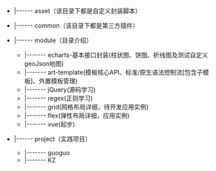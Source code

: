 
+ |------ asset（该目录下都是自定义封装脚本）
+ |------ common（该目录下都是第三方插件）
+ |------ module（目录介绍）

  + |------- echarts-基本接口封装(柱状图、饼图、折线图及测试自定义geoJson地图)
  + |------- art-template(模板核心API、标准/原生语法控制流[包含子模板]、外置模板管理)
  + |------- jQuery(源码学习)
  + |------- regex(正则学习)
  + |------- grid(网格布局详细，待开发应用实例)
  + |------- flex(弹性布局详细，应用实例)
  + |------- vue(起步)
  
+ |------ project（实践项目）
    + |------- guoguo
    + |------- KZ

  